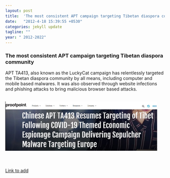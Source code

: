 ```yaml
---
layout: post
title:  'The most consistent APT campaign targeting Tibetan diaspora community'
date:   "2012-4-18 15:39:55 +0530"
categories: jekyll update
tagline: ""
year: " 2012-2022"
---
```

<div class="timeline_right">
   <div class="margin-bottom-medium">
      <div class="timeline_text">
         <h3>The most consistent APT campaign targeting Tibetan diaspora community</h3>
         <p>APT TA413, also known as the LuckyCat campaign has relentlessly targeted the Tibetan diaspora community by all means, including computer and mobile based malwares. It was also observed through website infections and phishing attacks to bring malicious browser based attacks.</p>
      <br/></div>
   </div>
   <div class="timeline_image-wrapper">
      <img src="assets/img/timeline-9.jpg" loading="lazy" width="480">
      <br> <br>
   </div>
   <br>
  
   <br>
   <div class="margin-bottom-xlarge">
      <div class="inline-block">
         <a href="#" target="_blank" class="timeline_link w-inline-block">
            <div>Link to add </div>
            <img src="https://assets.website-files.com/60dd72519d9f9f67690ae425/60de4e982f499b91260e0e91_open_in_new.svg" loading="lazy" alt="" class="link-icon"/>
         </a>
      </div>
   </div>
</div>
                  